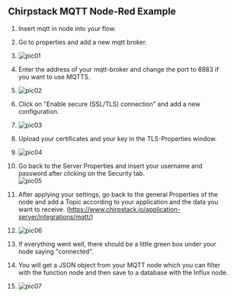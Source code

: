 ## Chirpstack MQTT Node-Red Example ##

1. Insert mqtt in node into your flow. 

2. Go to properties and add a new mqtt broker.  
3.  ![pic01](https://github.com/hschoofs/chirpstack_integrations/blob/main/example_code/mqtt_node_red/pictures/pic_01.png "pic01")

3. Enter the address of your mqtt-broker and change the port to 8883 if you want to use MQTTS.   
4. ![pic02](https://github.com/hschoofs/chirpstack_integrations/blob/main/example_code/mqtt_node_red/pictures/pic_02.png "pic02")

4. Click on "Enable secure (SSL/TLS) connection" and add a new configuration.  
5.  ![pic03](https://github.com/hschoofs/chirpstack_integrations/blob/main/example_code/mqtt_node_red/pictures/pic_03.png "pic03")

6. Upload your certificates and your key in the TLS-Properties window.  
7. ![pic04](https://github.com/hschoofs/chirpstack_integrations/blob/main/example_code/mqtt_node_red/pictures/pic_04.png "pic04")

8. Go back to the Server Properties and insert your username and password after clicking on the Security tab.  
 ![pic05](https://github.com/hschoofs/chirpstack_integrations/blob/main/example_code/mqtt_node_red/pictures/pic_05.png "pic05")

12. After applying your settings, go back to the general Properties of the node and add a Topic according to your application and the data you want to receive.   (https://www.chirpstack.io/application-server/integrations/mqtt/)  
13.  ![pic06](https://github.com/hschoofs/chirpstack_integrations/blob/main/example_code/mqtt_node_red/pictures/pic_06.png "pic06")

14. If everything went well, there should be a little green box under your node saying "connected". 

16. You will get a JSON object from your MQTT node which you can filter with the function node and then save to a database with the Influx node.  
17.  ![pic07](https://github.com/hschoofs/chirpstack_integrations/blob/main/example_code/mqtt_node_red/pictures/pic_07.png "pic07")
